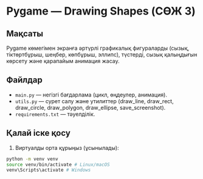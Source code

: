 # Pygame — Drawing Shapes (СӨЖ 3)


## Мақсаты
Pygame көмегімен экранға әртүрлі графикалық фигураларды (сызық, тіктөртбұрыш, шеңбер, көпбұрыш, эллипс), түстерді, сызық қалыңдығын көрсету және қарапайым анимация жасау.


## Файлдар
- `main.py` — негізгі бағдарлама (цикл, өңдеулер, анимация).
- `utils.py` — сурет салу және утилиттер (draw_line, draw_rect, draw_circle, draw_polygon, draw_ellipse, save_screenshot).
- `requirements.txt` — тәуелділік.


## Қалай іске қосу
1. Виртуалды орта құрыңыз (ұсынылады):
```bash
python -m venv venv
source venv/bin/activate # Linux/macOS
venv\Scripts\activate # Windows